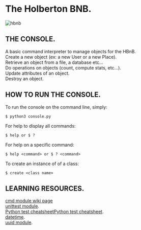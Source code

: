 # The Holberton BNB.  
![hbnb](https://i.imgur.com/qUI3Nbw.png)  


## THE CONSOLE.  
A basic command interpreter to manage objects for the HBnB.  
    Create a new object (ex: a new User or a new Place).  
    Retrieve an object from a file, a database etc…  
    Do operations on objects (count, compute stats, etc…).  
    Update attributes of an object.  
    Destroy an object.  

## HOW TO RUN THE CONSOLE.  
To run the console on the command line, simply:  
```
$ python3 console.py  
```
  
For help to display all commands:  
```
$ help or $ ?  
```
  
For help on a specific command:  
```
$ help <command> or $ ? <command>  
```

To create an instance of of a class:  
```
$ create <class name>  
```

  
## LEARNING RESOURCES.  
  [cmd module wiki page](https://wiki.python.org/moin/CmdModule)  
  [unittest module](https://docs.python.org/3.8/library/unittest.html#module-unittest).  
  [Python test cheatsheetPython test cheatsheet](https://www.pythonsheets.com/notes/python-tests.html).  
  [datetime](https://docs.python.org/3.8/library/datetime.html).   
  [uuid module](https://docs.python.org/3.8/library/uuid.html).  
